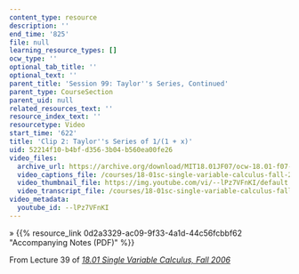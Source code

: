 ```yaml
---
content_type: resource
description: ''
end_time: '825'
file: null
learning_resource_types: []
ocw_type: ''
optional_tab_title: ''
optional_text: ''
parent_title: 'Session 99: Taylor''s Series, Continued'
parent_type: CourseSection
parent_uid: null
related_resources_text: ''
resource_index_text: ''
resourcetype: Video
start_time: '622'
title: 'Clip 2: Taylor''s Series of 1/(1 + x)'
uid: 52214f10-b4bf-d356-3b04-b560ea00fe26
video_files:
  archive_url: https://archive.org/download/MIT18.01JF07/ocw-18.01-f07-lec39_300k.mp4
  video_captions_file: /courses/18-01sc-single-variable-calculus-fall-2010/b15eaf4517dd5e9baa1ffdf61bb393c4_--lPz7VFnKI.vtt
  video_thumbnail_file: https://img.youtube.com/vi/--lPz7VFnKI/default.jpg
  video_transcript_file: /courses/18-01sc-single-variable-calculus-fall-2010/9a47db4ed3c1d98a0f319aad76f355e5_--lPz7VFnKI.pdf
video_metadata:
  youtube_id: --lPz7VFnKI
---
```


» {{% resource_link 0d2a3329-ac09-9f33-4a1d-44c56fcbbf62 "Accompanying Notes (PDF)" %}}

From Lecture 39 of [_18.01 Single Variable Calculus, Fall 2006_](/courses/18-01-single-variable-calculus-fall-2006/video_galleries/video-lectures)

